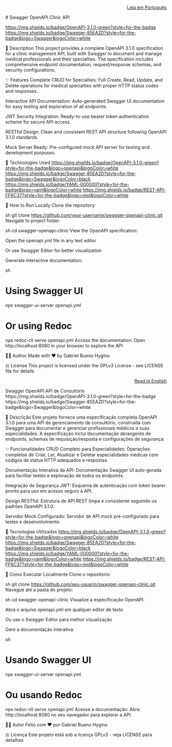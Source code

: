 <p align="right"> <a href="#-descrição">Leia em Português</a> </p>
# Swagger OpenAPI Clinic API

https://img.shields.io/badge/OpenAPI-3.1.0-green?style=for-the-badge
https://img.shields.io/badge/Swagger-85EA2D?style=for-the-badge&logo=Swagger&logoColor=white

📝 Description
This project provides a complete OpenAPI 3.1.0 specification for a clinic management API, built with Swagger to document and manage medical professionals and their specialties. The specification includes comprehensive endpoint documentation, request/response schemas, and security configurations.

✨ Features
Complete CRUD for Specialties: Full Create, Read, Update, and Delete operations for medical specialties with proper HTTP status codes and responses.

Interactive API Documentation: Auto-generated Swagger UI documentation for easy testing and exploration of all endpoints.

JWT Security Integration: Ready-to-use bearer token authentication scheme for secure API access.

RESTful Design: Clean and consistent REST API structure following OpenAPI 3.1.0 standards.

Mock Server Ready: Pre-configured mock API server for testing and development purposes.

🚀 Technologies Used
https://img.shields.io/badge/OpenAPI-3.1.0-green?style=for-the-badge&logo=openapi&logoColor=white
https://img.shields.io/badge/Swagger-85EA2D?style=for-the-badge&logo=Swagger&logoColor=black
https://img.shields.io/badge/YAML-000000?style=for-the-badge&logo=yaml&logoColor=white
https://img.shields.io/badge/REST-API-FF6C37?style=for-the-badge&logo=rest&logoColor=white

📂 How to Run Locally
Clone the repository:

sh
git clone https://github.com/your-username/swagger-openapi-clinic.git
Navigate to project folder:

sh
cd swagger-openapi-clinic
View the OpenAPI specification:

Open the openapi.yml file in any text editor

Or use Swagger Editor for better visualization

Generate interactive documentation:

sh

# Using Swagger UI

npx swagger-ui-server openapi.yml

# Or using Redoc

npx redoc-cli serve openapi.yml
Access the documentation:
Open http://localhost:8080 in your browser to explore the API

👨‍💻 Author
Made with ❤️ by Gabriel Bueno Hygino

⚖️ License
This project is licensed under the GPLv3 License - see LICENSE file for details

<p align="right"> <a href="#swagger-openapi-clinic-api">Read in English</a> </p>
Swagger OpenAPI API de Consultório
https://img.shields.io/badge/OpenAPI-3.1.0-green?style=for-the-badge
https://img.shields.io/badge/Swagger-85EA2D?style=for-the-badge&logo=Swagger&logoColor=white

📝 Descrição
Este projeto fornece uma especificação completa OpenAPI 3.1.0 para uma API de gerenciamento de consultório, construída com Swagger para documentar e gerenciar profissionais médicos e suas especialidades. A especificação inclui documentação abrangente de endpoints, schemas de requisição/resposta e configurações de segurança.

✨ Funcionalidades
CRUD Completo para Especialidades: Operações completas de Criar, Ler, Atualizar e Deletar especialidades médicas com códigos de status HTTP adequados e respostas.

Documentação Interativa da API: Documentação Swagger UI auto-gerada para facilitar testes e exploração de todos os endpoints.

Integração de Segurança JWT: Esquema de autenticação com token bearer pronto para uso em acesso seguro à API.

Design RESTful: Estrutura de API REST limpa e consistente seguindo os padrões OpenAPI 3.1.0.

Servidor Mock Configurado: Servidor de API mock pré-configurado para testes e desenvolvimento.

🚀 Tecnologias Utilizadas
https://img.shields.io/badge/OpenAPI-3.1.0-green?style=for-the-badge&logo=openapi&logoColor=white
https://img.shields.io/badge/Swagger-85EA2D?style=for-the-badge&logo=Swagger&logoColor=black
https://img.shields.io/badge/YAML-000000?style=for-the-badge&logo=yaml&logoColor=white
https://img.shields.io/badge/REST-API-FF6C37?style=for-the-badge&logo=rest&logoColor=white

📂 Como Executar Localmente
Clone o repositório:

sh
git clone https://github.com/seu-usuario/swagger-openapi-clinic.git
Navegue até a pasta do projeto:

sh
cd swagger-openapi-clinic
Visualize a especificação OpenAPI:

Abra o arquivo openapi.yml em qualquer editor de texto

Ou use o Swagger Editor para melhor visualização

Gere a documentação interativa:

sh

# Usando Swagger UI

npx swagger-ui-server openapi.yml

# Ou usando Redoc

npx redoc-cli serve openapi.yml
Acesse a documentação:
Abra http://localhost:8080 no seu navegador para explorar a API

👨‍💻 Autor
Feito com ❤️ por Gabriel Bueno Hygino

⚖️ Licença
Este projeto está sob a licença GPLv3 - veja LICENSE para detalhes
